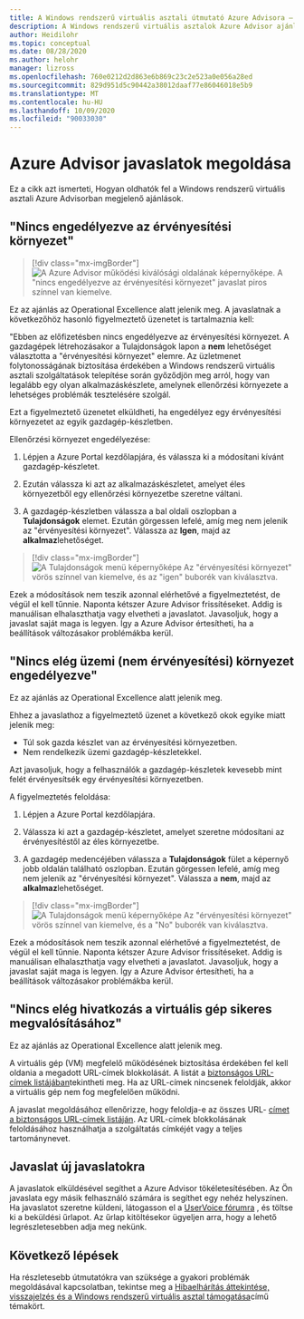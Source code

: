 ```yaml
---
title: A Windows rendszerű virtuális asztali útmutató Azure Advisora – Azure
description: A Windows rendszerű virtuális asztalok Azure Advisor ajánlásainak feloldása.
author: Heidilohr
ms.topic: conceptual
ms.date: 08/28/2020
ms.author: helohr
manager: lizross
ms.openlocfilehash: 760e0212d2d863e6b869c23c2e523a0e056a28ed
ms.sourcegitcommit: 829d951d5c90442a38012daaf77e86046018e5b9
ms.translationtype: MT
ms.contentlocale: hu-HU
ms.lasthandoff: 10/09/2020
ms.locfileid: "90033030"
---
```

# <a name="how-to-resolve-azure-advisor-recommendations"></a>Azure Advisor javaslatok megoldása

Ez a cikk azt ismerteti, Hogyan oldhatók fel a Windows rendszerű virtuális asztali Azure Advisorban megjelenő ajánlások.

## <a name="no-validation-environment-enabled"></a>"Nincs engedélyezve az érvényesítési környezet"

>[!div class="mx-imgBorder"]
>![A Azure Advisor működési kiválósági oldalának képernyőképe. A "nincs engedélyezve az érvényesítési környezet" javaslat piros színnel van kiemelve.](media/no-validation-environment.png)

Ez az ajánlás az Operational Excellence alatt jelenik meg. A javaslatnak a következőhöz hasonló figyelmeztető üzenetet is tartalmaznia kell:

"Ebben az előfizetésben nincs engedélyezve az érvényesítési környezet. A gazdagépek létrehozásakor a Tulajdonságok lapon a **nem** lehetőséget választotta a "érvényesítési környezet" elemre. Az üzletmenet folytonosságának biztosítása érdekében a Windows rendszerű virtuális asztali szolgáltatások telepítése során győződjön meg arról, hogy van legalább egy olyan alkalmazáskészlete, amelynek ellenőrzési környezete a lehetséges problémák tesztelésére szolgál.

Ezt a figyelmeztető üzenetet elküldheti, ha engedélyez egy érvényesítési környezetet az egyik gazdagép-készletben.

Ellenőrzési környezet engedélyezése:

1. Lépjen a Azure Portal kezdőlapjára, és válassza ki a módosítani kívánt gazdagép-készletet.

2. Ezután válassza ki azt az alkalmazáskészletet, amelyet éles környezetből egy ellenőrzési környezetbe szeretne váltani.

3. A gazdagép-készletben válassza a bal oldali oszlopban a **Tulajdonságok** elemet. Ezután görgessen lefelé, amíg meg nem jelenik az "érvényesítési környezet". Válassza az **Igen**, majd az **alkalmaz**lehetőséget.

>[!div class="mx-imgBorder"]
>![A Tulajdonságok menü képernyőképe Az "érvényesítési környezet" vörös színnel van kiemelve, és az "igen" buborék van kiválasztva.](media/validation-yes.png)

Ezek a módosítások nem teszik azonnal elérhetővé a figyelmeztetést, de végül el kell tűnnie. Naponta kétszer Azure Advisor frissítéseket. Addig is manuálisan elhalaszthatja vagy elvetheti a javaslatot. Javasoljuk, hogy a javaslat saját maga is legyen. Így a Azure Advisor értesítheti, ha a beállítások változásakor problémákba kerül.

## <a name="not-enough-production-non-validation-environments-enabled"></a>"Nincs elég üzemi (nem érvényesítési) környezet engedélyezve"

Ez az ajánlás az Operational Excellence alatt jelenik meg.

Ehhez a javaslathoz a figyelmeztető üzenet a következő okok egyike miatt jelenik meg:

- Túl sok gazda készlet van az érvényesítési környezetben.
- Nem rendelkezik üzemi gazdagép-készletekkel.

Azt javasoljuk, hogy a felhasználók a gazdagép-készletek kevesebb mint felét érvényesítsék egy érvényesítési környezetben.

A figyelmeztetés feloldása:

1. Lépjen a Azure Portal kezdőlapjára.

2. Válassza ki azt a gazdagép-készletet, amelyet szeretne módosítani az érvényesítéstől az éles környezetbe.

3. A gazdagép medencéjében válassza a **Tulajdonságok** fület a képernyő jobb oldalán található oszlopban. Ezután görgessen lefelé, amíg meg nem jelenik az "érvényesítési környezet". Válassza a **nem**, majd az **alkalmaz**lehetőséget.

>[!div class="mx-imgBorder"]
>![A Tulajdonságok menü képernyőképe Az "érvényesítési környezet" vörös színnel van kiemelve, és a "No" buborék van kiválasztva.](media/validation-no.png)

Ezek a módosítások nem teszik azonnal elérhetővé a figyelmeztetést, de végül el kell tűnnie. Naponta kétszer Azure Advisor frissítéseket. Addig is manuálisan elhalaszthatja vagy elvetheti a javaslatot. Javasoljuk, hogy a javaslat saját maga is legyen. Így a Azure Advisor értesítheti, ha a beállítások változásakor problémákba kerül.

## <a name="not-enough-links-are-unblocked-to-successfully-implement-your-vm"></a>"Nincs elég hivatkozás a virtuális gép sikeres megvalósításához"

Ez az ajánlás az Operational Excellence alatt jelenik meg.

A virtuális gép (VM) megfelelő működésének biztosítása érdekében fel kell oldania a megadott URL-címek blokkolását. A listát a [biztonságos URL-címek listájában](safe-url-list.md)tekintheti meg. Ha az URL-címek nincsenek feloldják, akkor a virtuális gép nem fog megfelelően működni.

A javaslat megoldásához ellenőrizze, hogy feloldja-e az összes URL- [címet a biztonságos URL-címek listáján](safe-url-list.md). Az URL-címek blokkolásának feloldásához használhatja a szolgáltatás címkéjét vagy a teljes tartománynevet.

## <a name="propose-new-recommendations"></a>Javaslat új javaslatokra

A javaslatok elküldésével segíthet a Azure Advisor tökéletesítésében. Az Ön javaslata egy másik felhasználó számára is segíthet egy nehéz helyszínen. Ha javaslatot szeretne küldeni, látogasson el a [UserVoice fórumra](https://windowsvirtualdesktop.uservoice.com/forums/930847-azure-advisor-recommendations) , és töltse ki a beküldési űrlapot. Az űrlap kitöltésekor ügyeljen arra, hogy a lehető legrészletesebben adja meg nekünk.

## <a name="next-steps"></a>Következő lépések

Ha részletesebb útmutatókra van szüksége a gyakori problémák megoldásával kapcsolatban, tekintse meg a [Hibaelhárítás áttekintése, visszajelzés és a Windows rendszerű virtuális asztal támogatása](troubleshoot-set-up-overview.md)című témakört.
